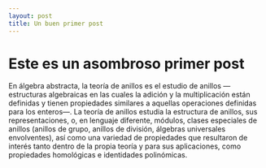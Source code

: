 ```yaml
---
layout: post
title: Un buen primer post
---
```

# Este es un asombroso primer post

En álgebra abstracta, la teoría de anillos es el estudio de anillos —estructuras algebraicas en las cuales la adición y 
la multiplicación están definidas y tienen propiedades similares a aquellas operaciones definidas para los enteros—. La 
teoría de anillos estudia la estructura de anillos, sus representaciones, o, en lenguaje diferente, módulos, clases 
especiales de anillos (anillos de grupo, anillos de división, álgebras universales envolventes), así como una variedad 
de propiedades que resultaron de interés tanto dentro de la propia teoría y para sus aplicaciones, como propiedades 
homológicas e identidades polinómicas. 